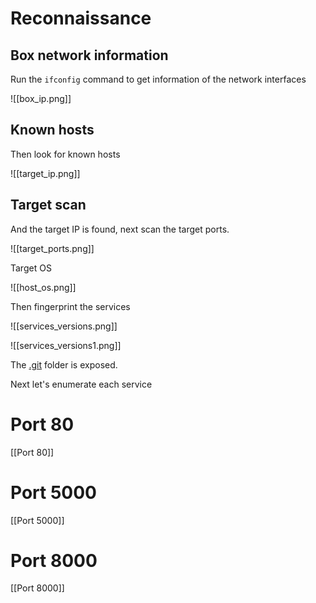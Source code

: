 # Reconnaissance

## Box network information

Run the `ifconfig`  command to get information of the network interfaces

![[box_ip.png]]

## Known hosts

Then look for known hosts

![[target_ip.png]]

## Target scan

And the target IP is found, next scan the target ports.

![[target_ports.png]]

Target OS

![[host_os.png]]


Then fingerprint the services

![[services_versions.png]]

![[services_versions1.png]]

The [.git]()  folder is exposed.
 
Next let's enumerate each service

# Port 80
[[Port 80]]

# Port 5000
[[Port 5000]]

# Port 8000
[[Port 8000]]







